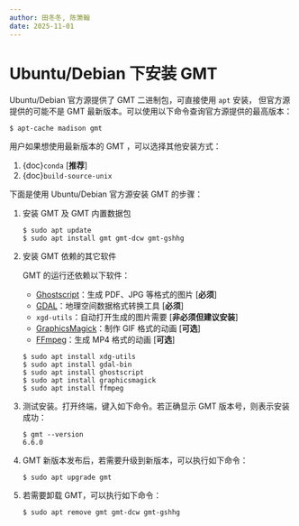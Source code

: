 ```yaml
---
author: 田冬冬, 陈箫翰
date: 2025-11-01
---
```


# Ubuntu/Debian 下安装 GMT

Ubuntu/Debian 官方源提供了 GMT 二进制包，可直接使用 `apt` 安装，
但官方源提供的可能不是 GMT 最新版本。可以使用以下命令查询官方源提供的最高版本：

```
$ apt-cache madison gmt
```

用户如果想使用最新版本的 GMT ，可以选择其他安装方式：
1. {doc}`conda` [**推荐**]
2. {doc}`build-source-unix`

下面是使用 Ubuntu/Debian 官方源安装 GMT 的步骤：

1. 安装 GMT 及 GMT 内置数据包

   ```
   $ sudo apt update
   $ sudo apt install gmt gmt-dcw gmt-gshhg
   ```

2. 安装 GMT 依赖的其它软件

   GMT 的运行还依赖以下软件：

   - [Ghostscript](https://www.ghostscript.com/)：生成 PDF、JPG 等格式的图片 [**必须**]
   - [GDAL](https://gdal.org/)：地理空间数据格式转换工具 [**必须**]
   - `xgd-utils`：自动打开生成的图片需要 [**非必须但建议安装**]
   - [GraphicsMagick](http://www.graphicsmagick.org)：制作 GIF 格式的动画 [**可选**]
   - [FFmpeg](http://www.ffmpeg.org/)：生成 MP4 格式的动画 [**可选**]

   ```
   $ sudo apt install xdg-utils
   $ sudo apt install gdal-bin
   $ sudo apt install ghostscript
   $ sudo apt install graphicsmagick
   $ sudo apt install ffmpeg
   ```

3. 测试安装。打开终端，键入如下命令。若正确显示 GMT 版本号，则表示安装成功：

   ```
   $ gmt --version
   6.6.0
   ```

4. GMT 新版本发布后，若需要升级到新版本，可以执行如下命令：

   ```
   $ sudo apt upgrade gmt
   ```

5. 若需要卸载 GMT，可以执行如下命令：

   ```
   $ sudo apt remove gmt gmt-dcw gmt-gshhg
   ```